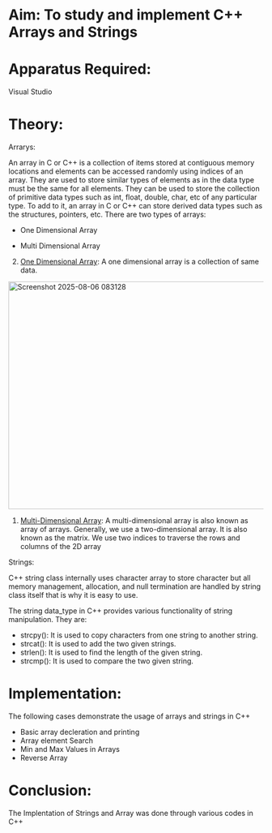 # Aim: To study and implement C++ Arrays and Strings
# Apparatus Required:
Visual Studio

# Theory:

Arrarys:

An array in C or C++ is a collection of items stored at contiguous memory locations and elements can be accessed randomly using indices of an array. They are used to store similar types of elements as in the data type must be the same for all elements. They can be used to store the collection of primitive data types such as int, float, double, char, etc of any particular type. To add to it, an array in C or C++ can store derived data types such as the structures, pointers, etc. There are two types of arrays:

+ One Dimensional Array
  
+ Multi Dimensional Array

2. <ins>One Dimensional Array</ins>: A one dimensional array is a collection of same data.

<img width="888" height="449" alt="Screenshot 2025-08-06 083128" src="https://github.com/user-attachments/assets/66e5d96f-f8d1-41a0-be93-f260f123d047" />

1. <ins>Multi-Dimensional Array</ins>: A multi-dimensional array is also known as array of arrays. Generally, we use a two-dimensional array. It is also known as the matrix. We use two indices to traverse the rows and columns of the 2D array

Strings:

C++ string class internally uses character array to store character but all memory management, allocation, and null termination are handled by string class itself that is why it is easy to use.

The string data_type in C++ provides various functionality of string manipulation. They are:

+ strcpy(): It is used to copy characters from one string to another string.
+ strcat(): It is used to add the two given strings.
+ strlen(): It is used to find the length of the given string.
+ strcmp(): It is used to compare the two given string.

# Implementation:
The following cases demonstrate the usage of arrays and strings in C++
+ Basic array decleration and printing
+ Array element Search
+ Min and Max Values in Arrays
+ Reverse Array

# Conclusion:
The Implentation of Strings and Array was done through various codes in C++
